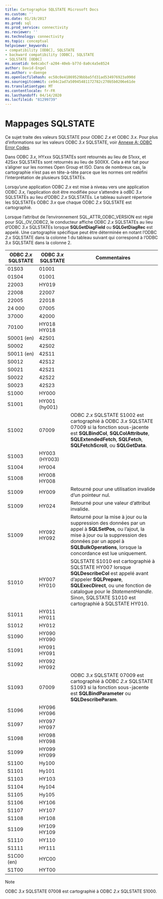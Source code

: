 ```yaml
---
title: Cartographie SQLSTATE Microsoft Docs
ms.custom: ''
ms.date: 01/19/2017
ms.prod: sql
ms.prod_service: connectivity
ms.reviewer: ''
ms.technology: connectivity
ms.topic: conceptual
helpviewer_keywords:
- compatibility [ODBC], SQLSTATE
- backward compatibility [ODBC], SQLSTATE
- SQLSTATE [ODBC]
ms.assetid: 6e6cabcf-a204-40eb-b77d-8a0c4a5e8524
author: David-Engel
ms.author: v-daenge
ms.openlocfilehash: ec58c0e41869529bbba5fd31ad534976923a990d
ms.sourcegitcommit: ce94c2ad7a50945481172782c270b5b0206e61de
ms.translationtype: MT
ms.contentlocale: fr-FR
ms.lasthandoff: 04/14/2020
ms.locfileid: "81299739"
---
```

# <a name="sqlstate-mappings"></a>Mappages SQLSTATE
Ce sujet traite des valeurs SQLSTATE pour ODBC *2.x* et ODBC *3.x*. Pour plus d’informations sur les valeurs ODBC *3.x* SQLSTATE, voir [Annexe A: ODBC Error Codes](../../../odbc/reference/appendixes/appendix-a-odbc-error-codes.md).  
  
 Dans ODBC *3.x*, HYxxx SQLSTATEs sont retournés au lieu de S1xxx, et 42Sxx SQLSTATEs sont retournés au lieu de S00XX. Cela a été fait pour s’aligner sur les normes Open Group et ISO. Dans de nombreux cas, la cartographie n’est pas en tête-à-tête parce que les normes ont redéfini l’interprétation de plusieurs SQLSTATEs.  
  
 Lorsqu’une application ODBC *2.x* est mise à niveau vers une application ODBC *3.x,* l’application doit être modifiée pour s’attendre à odBC *3.x* SQLSTATEs au lieu d’ODBC *2.x* SQLSTATEs. Le tableau suivant répertorie les SQLSTATEs ODBC *3.x* que chaque ODBC *2.x* SQLSTATE est cartographié.  
  
 Lorsque l’attribut de l’environnement SQL_ATTR_ODBC_VERSION est réglé pour SQL_OV_ODBC2, le conducteur affiche ODBC *2.x* SQLSTATEs au lieu d’ODBC *3.x* SQLSTATEs lorsque **SQLGetDiagField** ou **SQLGetDiagRec** est appelé. Une cartographie spécifique peut être déterminée en notant l’ODBC *2.x* SQLSTATE dans la colonne 1 du tableau suivant qui correspond à l’ODBC *3.x* SQLSTATE dans la colonne 2.  
  
|ODBC *2.x* SQLSTATE|ODBC *3.x* SQLSTATE|Commentaires|  
|-------------------------|-------------------------|--------------|  
|01S03|01001||  
|01S04|01001||  
|22003|HY019||  
|22008|22007||  
|22005|22018||  
|24 000|07005||  
|37000|42000||  
|70100|HY018 HY018||  
|S0001 (en)|42S01||  
|S0002|42S02||  
|S0011 (en)|42S11||  
|S0012|42S12||  
|S0021|42S21||  
|S0022|42S22||  
|S0023|42S23||  
|S1000|HY000||  
|S1001|HY001 (hy001)||  
|S1002|07009|ODBC *2.x* SQLSTATE S1002 est cartographié à ODBC *3.x* SQLSTATE 07009 si la fonction sous-jacente est **SQLBindCol**, **SQLColAttribute**, **SQLExtendedFetch**, **SQLFetch**, **SQLFetchScroll**, ou **SQLGetData**.|  
|S1003|HY003 (HY003)||  
|S1004|HY004||  
|S1008|HY008 HY008||  
|S1009|HY009|Retourné pour une utilisation invalide d’un pointeur nul.|  
|S1009|HY024|Retourné pour une valeur d’attribut invalide.|  
|S1009|HY092 HY092|Retourné pour la mise à jour ou la suppression des données par un appel à **SQLSetPos**, ou l’ajout, la mise à jour ou la suppression des données par un appel à **SQLBulkOperations**, lorsque la concordance est lue uniquement.|  
|S1010|HY007 HY010|SQLSTATE S1010 est cartographié à SQLSTATE HY007 lorsque **SQLDescribeCol** est appelé avant d’appeler **SQLPrepare**, **SQLExecDirect**, ou une fonction de catalogue pour le *StatementHandle*. Sinon, SQLSTATE S1010 est cartographié à SQLSTATE HY010.|  
|S1011|HY011 HY011||  
|S1012|HY012||  
|S1090|HY090 HY090||  
|S1091|HY091 HY091||  
|S1092|HY092 HY092||  
|S1093|07009|ODBC *3.x* SQLSTATE 07009 est cartographié à ODBC *2.x* SQLSTATE S1093 si la fonction sous-jacente est **SQLBindParameter** ou **SQLDescribeParam**.|  
|S1096|HY096 HY096||  
|S1097|HY097 HY097||  
|S1098|HY098 HY098||  
|S1099|HY099 HY099||  
|S1100|Hy100||  
|S1101|Hy101||  
|S1103|HY103||  
|S1104|Hy104||  
|S1105|Hy105||  
|S1106|HY106||  
|S1107|HY107||  
|S1108|HY108||  
|S1109|HY109 HY109||  
|S1110|HY110||  
|S1111|HY111||  
|S1C00 (en)|HYC00||  
|S1T00|HYT00||  
  
> [!NOTE]  
>  ODBC *3.x* SQLSTATE 07008 est cartographié à ODBC *2.x* SQLSTATE S1000.
